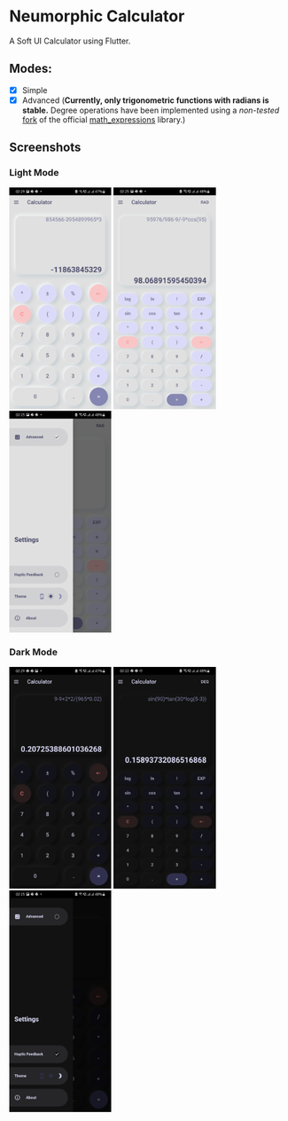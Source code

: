 # Neumorphic Calculator

A Soft UI Calculator using Flutter.

## Modes:
- [x] Simple
- [x] Advanced (**Currently, only trigonometric functions with radians is stable.** Degree operations have been implemented using a *non-tested* [fork](https://github.com/danger-ahead/math-expressions/tree/add-degree-hack) of the official [math_expressions](https://github.com/fkleon/math-expressions) library.)

## Screenshots

<p float="left">

### Light Mode
  <img src="fastlane/metadata/android/en-US/images/phoneScreenshots/simple-light.png" height="400" />&nbsp;<img src="fastlane/metadata/android/en-US/images/phoneScreenshots/advanced-light.png" height="400" />&nbsp;<img src="fastlane/metadata/android/en-US/images/phoneScreenshots/drawer-light.png" height="400" />

### Dark Mode
  <img src="fastlane/metadata/android/en-US/images/phoneScreenshots/simple-dark.png" height="400" />&nbsp;<img src="fastlane/metadata/android/en-US/images/phoneScreenshots/advanced-dark.png" height="400" />&nbsp;<img src="fastlane/metadata/android/en-US/images/phoneScreenshots/drawer-dark.png" height="400" />
</p>
